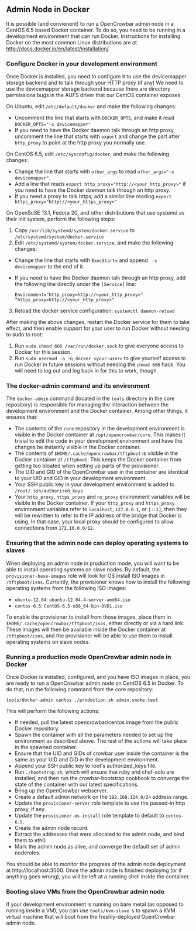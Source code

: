 ## Admin Node in Docker

It is possible (and convienent) to run a OpenCrowbar admin node in a
CentOS 6.5 based Docker container.  To do so, you need to be running
in a development environment that can run Docker.  Instructions for
installing Docker on the most common Linux distributions are at
http://docs.docker.io/en/latest/installation/

### Configure Docker in your development environment

Once Docker is installed, you need to configure it to use the
devicemapper storage backend and to talk through your HTTP proxy (if
any)  We need to use the devicemapper storage backend because there
are directory permissions bugs in the AUFS driver that our CentOS
container exposes.

On Ubuntu, edit `/etc/default/docker` and make the following changes:

* Uncomment the line that starts with `DOCKER_OPTS`, and make it read
`DOCKER_OPTS="-s devicemapper"`
* If you need to have the Docker daemon talk through an http proxy,
uncomment the line that starts with `export` and change the part after
`http_proxy` to point at the http proxy you normally use.

On CentOS 6.5, edit `/etc/sysconfig/docker`, and make the following
changes:

* Change the line that starts with `other_args` to read
`other_args="-s devicemapper"`.
* Add a line that reads `export http_proxy="http://<your_http_proxy>"`
  if you need to have the Docker daemon talk through an http proxy.
* If you need a proxy to talk https, add a similar line reading
`export https_proxy="http://<your_https_proxy>"`

On OpenSuSE 13.1, Fedora 20, and other distributions that use systemd
as their init system, perform the following steps:

1. Copy `/usr/lib/systemd/system/docker.service` to
`/etc/systemd/system/docker.service`
2. Edit `/etc/systemd/system/docker.service`, and make the following
changes:

  * Change the line that starts with `ExecStart=` and append
  ` -s devicemapper` to the end of it.
  * If you need to have the Docker daemon talk through an http proxy,
  add the following line directly under the `[Service]` line:

    `Environment="http_proxy=http://<your_http_proxy>" "https_proxy=http://<your_http_proxy>"`

3. Reload the docker service configuration: `systemctl daemon-reload`

After making the above changes, restart the Docker service for them to
take effect, and then enable support for your user to run Docker
without needing to sudo to root:

1. Run `sudo chmod 666 /var/run/docker.sock` to give everyone access
   to Docker for this session.
5. Run `sudo usermod -a -G docker <your-user>` to give yourself access
   to run Docker in future sessions without needing the `chmod 666`
   hack.  You will need to log out and log back in for this to work, though.

### The docker-admin command and its environment

The `docker-admin` command (located in the `tools` directory in the
core repository) is responsible for managing the interaction between
the development environment and the Docker container.  Among other
things, it ensures that:

* The contents of the `core` repository in the development environment
is visible in the Docker container at `/opt/opencrowbar/core`.  This
makes it trivial to edit the code in your development environment and
have the changes be instantly visible in the Docker container.
* The contents of `$HOME/.cache/opencrowbar/tftpboot` is visible in
  the Docker container at `/tftpboot`.  This keeps the Docker
  container from getting too bloated when setting up parts of the
  provisioner.
* The UID and GID of the OpenCrowbar user in the container are identical
to your UID and GID in your development environment.
* Your SSH public key in your development environment is added to
`/root/.ssh/authorized_keys`
* Your `http_proxy`, `https_proxy` and `no_proxy` environment
  variables will be visible in the Docker container.  If your
  `http_proxy` and `https_proxy` environment variables refer to
  `localhost`, `127.0.0.1`, or `[::1]`, then they will be rewritten to refer
  to the IP address of the bridge that Docker is using.  In that case,
  your local proxy should be configured to allow connections from
  `172.16.0.0/12`.

### Ensuring that the admin node can deploy operating systems to slaves

When deploying an admin node in production mode, you will want to be
able to install operating systems on slave nodes.  By default, the
`provisioner-base-images` role will look for OS install ISO images in
`/tftpboot/isos`.  Currently, the provisioner knows how to install the
following operating systems from the following ISO images:

* `ubuntu-12.04`: `ubuntu-12.04.4-server-amd64.iso`
* `centos-6.5`: `CentOS-6.5-x86_64-bin-DVD1.iso`

To enable the provisioner to install from those images, place them in
`$HOME/.cache/opencrowbar/tftpboot/isos`, either directly or via a
hard link.  These images will then be available inside the Docker
container at `/tftpboot/isos`, and the provisioner will be able to use
them to install operating systems on slave nodes.

### Running a production mode OpenCrowbar admin node in Docker

Once Docker is installed, configured, and you have ISO images in
place, you are ready to run a OpenCrowbar admin node on CentOS 6.5 in
Docker.  To do that, run the following command from the core
repository:

    tools/docker-admin centos ./production.sh admin.smoke.test

This will perform the following actions:

* If needed, pull the latest opencrowbar/centos image from the public
Docker repository.
* Spawn the container with all the parameters needed to set up the
environment as described above.  The rest of the actions will take
place in the spawned container.
* Ensure that the UID and GIDs of crowbar user inside the container is
  the same as your UID and GID in the development environment.
* Append your SSH public key to root's authorized_keys file.
* Run `./bootstrap.sh`, which will ensure that ruby and chef-solo are
installed, and then run the crowbar-bootstrap cookbook to converge the
state of the container with our latest specifications.
* Bring up the OpenCrowbar webserver.
* Create a default admin network on the `192.168.124.0/24` address
range.
* Update the `provisioner-server` role template to use the passed-in
http proxy, if any.
* Update the `provisioner-os-install` role template to default to
`centos-6.5`.
* Create the admin node record.
* Extract the addresses that were allocated to the admin node, and
bind them to eth0.
* Mark the admin node as alive, and converge the default set of admin
noderoles.

You should be able to monitor the progress of the admin node
deployment at http://localhost:3000.  Once the admin node is finished
deploying (or if anything goes wrong), you will be left at a running
shell inside the container.

### Booting slave VMs from the OpenCrowbar admin node

If your development environment is running on bare metal (as opposed
to running inside a VM), you can use `tools/kvm-slave &` to spawn a
KVM virtual machine that will boot from the freshly-deployed OpenCrowbar
admin node.
